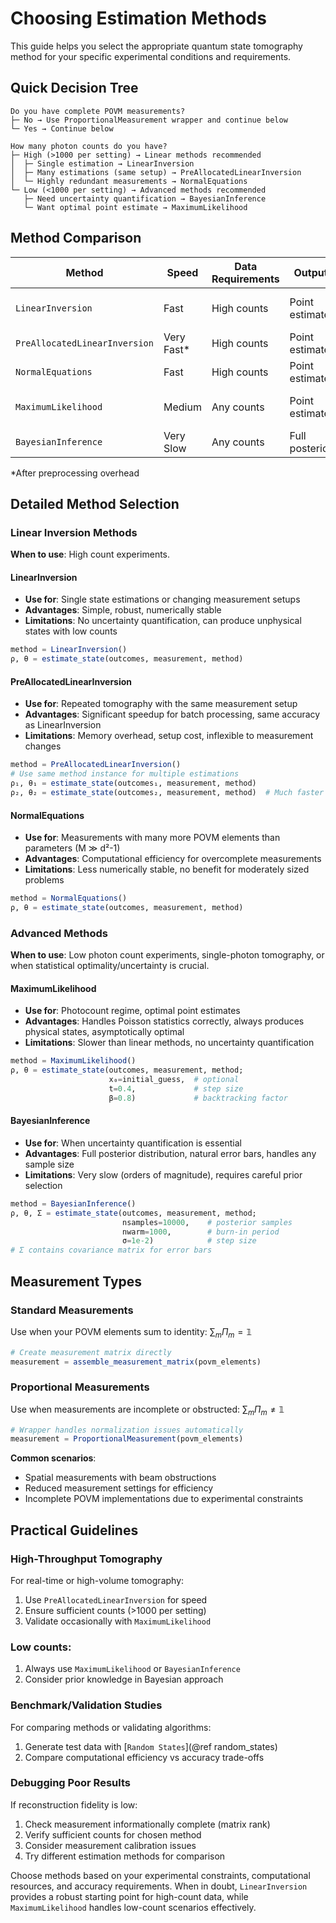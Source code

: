 # Choosing Estimation Methods

This guide helps you select the appropriate quantum state tomography method for your specific experimental conditions and requirements.

## Quick Decision Tree

```
Do you have complete POVM measurements?
├─ No → Use ProportionalMeasurement wrapper and continue below
└─ Yes → Continue below

How many photon counts do you have?
├─ High (>1000 per setting) → Linear methods recommended
│  ├─ Single estimation → LinearInversion
│  ├─ Many estimations (same setup) → PreAllocatedLinearInversion  
│  └─ Highly redundant measurements → NormalEquations
└─ Low (<1000 per setting) → Advanced methods recommended
   ├─ Need uncertainty quantification → BayesianInference
   └─ Want optimal point estimate → MaximumLikelihood
```

## Method Comparison

| Method | Speed | Data Requirements | Output | Best For |
|--------|-------|------------------|---------|----------|
| `LinearInversion` | Fast | High counts | Point estimate | General purpose, high SNR |
| `PreAllocatedLinearInversion` | Very Fast* | High counts | Point estimate | Repeated measurements |
| `NormalEquations` | Fast | High counts | Point estimate | Overcomplete measurements |
| `MaximumLikelihood` | Medium | Any counts | Point estimate | Low counts, optimal accuracy |
| `BayesianInference` | Very Slow | Any counts | Full posterior | Uncertainty quantification |

*After preprocessing overhead

## Detailed Method Selection

### Linear Inversion Methods

**When to use**: High count experiments.

#### LinearInversion
- **Use for**: Single state estimations or changing measurement setups
- **Advantages**: Simple, robust, numerically stable
- **Limitations**: No uncertainty quantification, can produce unphysical states with low counts

```julia
method = LinearInversion()
ρ, θ = estimate_state(outcomes, measurement, method)
```

#### PreAllocatedLinearInversion  
- **Use for**: Repeated tomography with the same measurement setup
- **Advantages**: Significant speedup for batch processing, same accuracy as LinearInversion
- **Limitations**: Memory overhead, setup cost, inflexible to measurement changes

```julia
method = PreAllocatedLinearInversion()
# Use same method instance for multiple estimations
ρ₁, θ₁ = estimate_state(outcomes₁, measurement, method)
ρ₂, θ₂ = estimate_state(outcomes₂, measurement, method)  # Much faster
```

#### NormalEquations
- **Use for**: Measurements with many more POVM elements than parameters (M ≫ d²-1)
- **Advantages**: Computational efficiency for overcomplete measurements
- **Limitations**: Less numerically stable, no benefit for moderately sized problems

```julia
method = NormalEquations()
ρ, θ = estimate_state(outcomes, measurement, method)
```

### Advanced Methods

**When to use**: Low photon count experiments, single-photon tomography, or when statistical optimality/uncertainty is crucial.

#### MaximumLikelihood
- **Use for**: Photocount regime, optimal point estimates
- **Advantages**: Handles Poisson statistics correctly, always produces physical states, asymptotically optimal
- **Limitations**: Slower than linear methods, no uncertainty quantification

```julia
method = MaximumLikelihood()
ρ, θ = estimate_state(outcomes, measurement, method;
                      x₀=initial_guess,  # optional
                      t=0.4,             # step size
                      β=0.8)             # backtracking factor
```

#### BayesianInference  
- **Use for**: When uncertainty quantification is essential
- **Advantages**: Full posterior distribution, natural error bars, handles any sample size
- **Limitations**: Very slow (orders of magnitude), requires careful prior selection

```julia
method = BayesianInference()
ρ, θ, Σ = estimate_state(outcomes, measurement, method;
                         nsamples=10000,    # posterior samples
                         nwarm=1000,        # burn-in period
                         σ=1e-2)            # step size
# Σ contains covariance matrix for error bars
```

## Measurement Types

### Standard Measurements
Use when your POVM elements sum to identity: $\sum_m \Pi_m = \mathbb{1}$

```julia
# Create measurement matrix directly
measurement = assemble_measurement_matrix(povm_elements)
```

### Proportional Measurements  
Use when measurements are incomplete or obstructed: $\sum_m \Pi_m \neq \mathbb{1}$

```julia
# Wrapper handles normalization issues automatically
measurement = ProportionalMeasurement(povm_elements)
```

**Common scenarios**:
- Spatial measurements with beam obstructions
- Reduced measurement settings for efficiency
- Incomplete POVM implementations due to experimental constraints

## Practical Guidelines

### High-Throughput Tomography
For real-time or high-volume tomography:
1. Use `PreAllocatedLinearInversion` for speed
2. Ensure sufficient counts (>1000 per setting)
3. Validate occasionally with `MaximumLikelihood`

### Low counts: 
1. Always use `MaximumLikelihood` or `BayesianInference`
2. Consider prior knowledge in Bayesian approach

### Benchmark/Validation Studies
For comparing methods or validating algorithms:
1. Generate test data with [`Random States`](@ref random_states)
2. Compare computational efficiency vs accuracy trade-offs

### Debugging Poor Results
If reconstruction fidelity is low:
1. Check measurement informationally complete (matrix rank)
2. Verify sufficient counts for chosen method
3. Consider measurement calibration issues
4. Try different estimation methods for comparison

Choose methods based on your experimental constraints, computational resources, and accuracy requirements. When in doubt, `LinearInversion` provides a robust starting point for high-count data, while `MaximumLikelihood` handles low-count scenarios effectively.